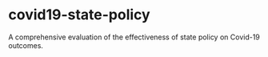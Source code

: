 # covid19-state-policy
A comprehensive evaluation of the effectiveness of state policy on Covid-19 outcomes.


